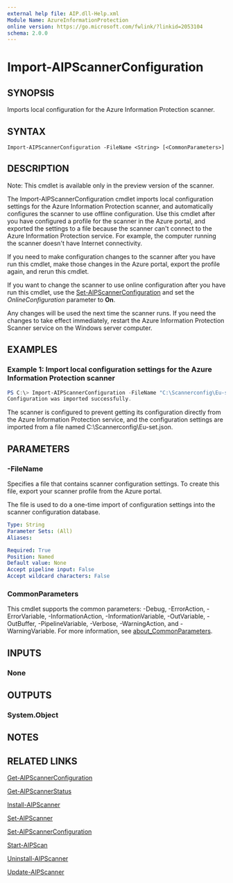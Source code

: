 ```yaml
---
external help file: AIP.dll-Help.xml
Module Name: AzureInformationProtection
online version: https://go.microsoft.com/fwlink/?linkid=2053104
schema: 2.0.0
---
```


# Import-AIPScannerConfiguration

## SYNOPSIS
Imports local configuration for the Azure Information Protection scanner.

## SYNTAX

```
Import-AIPScannerConfiguration -FileName <String> [<CommonParameters>]
```

## DESCRIPTION
Note: This cmdlet is available only in the preview version of the scanner.

The Import-AIPScannerConfiguration cmdlet imports local configuration settings for the Azure Information Protection scanner, and automatically configures the scanner to use offline configuration. Use this cmdlet after you have configured a profile for the scanner in the Azure portal, and exported the settings to a file because the scanner can't connect to the Azure Information Protection service. For example, the computer running the scanner doesn't have Internet connectivity.

If you need to make configuration changes to the scanner after you have run this cmdlet, make those changes in the Azure portal, export the profile again, and rerun this cmdlet.

If you want to change the scanner to use online configuration after you have run this cmdlet, use the [Set-AIPScannerConfiguration](./Set-AIPScannerConfiguration.md) and set the *OnlineConfiguration* parameter to **On**.

Any changes will be used the next time the scanner runs. If you need the changes to take effect immediately, restart the Azure Information Protection Scanner service on the Windows server computer.

## EXAMPLES

### Example 1: Import local configuration settings for the Azure Information Protection scanner
```powershell
PS C:\> Import-AIPScannerConfiguration -FileName "C:\Scannerconfig\Eu-set.json"
Configuration was imported successfully.

```

The scanner is configured to prevent getting its configuration directly from the Azure Information Protection service, and the configuration settings are imported from a file named C:\Scannerconfig\Eu-set.json.

## PARAMETERS

### -FileName
Specifies a file that contains scanner configuration settings. To create this file, export your scanner profile from the Azure portal.

The file is used to do a one-time import of configuration settings into the scanner configuration database.


```yaml
Type: String
Parameter Sets: (All)
Aliases:

Required: True
Position: Named
Default value: None
Accept pipeline input: False
Accept wildcard characters: False
```

### CommonParameters
This cmdlet supports the common parameters: -Debug, -ErrorAction, -ErrorVariable, -InformationAction, -InformationVariable, -OutVariable, -OutBuffer, -PipelineVariable, -Verbose, -WarningAction, and -WarningVariable.
For more information, see [about_CommonParameters](https://go.microsoft.com/fwlink/?LinkID=113216).

## INPUTS

### None

## OUTPUTS

### System.Object
## NOTES

## RELATED LINKS

[Get-AIPScannerConfiguration](./Get-AIPScannerConfiguration.md)

[Get-AIPScannerStatus](./Get-AIPScannerStatus.md)

[Install-AIPScanner](./Install-AIPScanner.md)

[Set-AIPScanner](./Set-AIPScanner.md)

[Set-AIPScannerConfiguration](./Set-AIPScannerConfiguration.md)

[Start-AIPScan](./Start-AIPScan.md)

[Uninstall-AIPScanner](./Uninstall-AIPScanner.md)

[Update-AIPScanner](./Update-AIPScanner.md)
